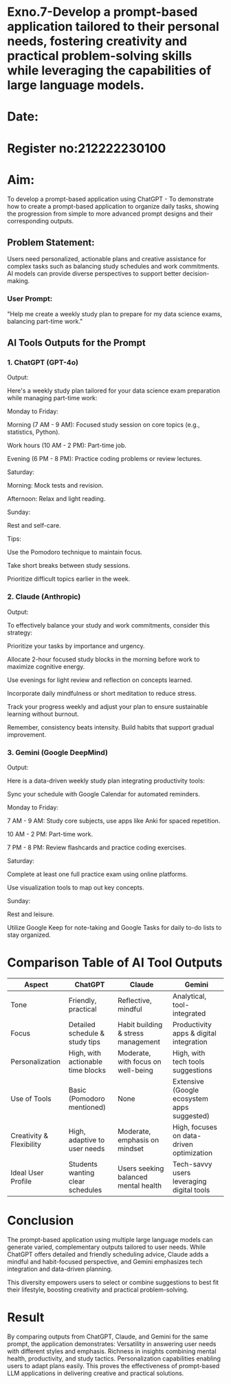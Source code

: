 # Exno.7-Develop a prompt-based application tailored to their personal needs, fostering creativity and practical problem-solving skills while leveraging the capabilities of large language models.

# Date:
# Register no:212222230100
# Aim:
To develop a prompt-based application using ChatGPT - To demonstrate how to create a prompt-based application to organize daily tasks, showing the progression from simple to more advanced prompt designs and their corresponding outputs.
## Problem Statement:
Users need personalized, actionable plans and creative assistance for complex tasks such as balancing study schedules and work commitments. AI models can provide diverse perspectives to support better decision-making.
### User Prompt:
"Help me create a weekly study plan to prepare for my data science exams, balancing part-time work."

## AI Tools Outputs for the Prompt
### 1. ChatGPT (GPT-4o)
Output:

Here's a weekly study plan tailored for your data science exam preparation while managing part-time work:

Monday to Friday:

Morning (7 AM - 9 AM): Focused study session on core topics (e.g., statistics, Python).

Work hours (10 AM - 2 PM): Part-time job.

Evening (6 PM - 8 PM): Practice coding problems or review lectures.

Saturday:

Morning: Mock tests and revision.

Afternoon: Relax and light reading.

Sunday:

Rest and self-care.

Tips:

Use the Pomodoro technique to maintain focus.

Take short breaks between study sessions.

Prioritize difficult topics earlier in the week.

### 2. Claude (Anthropic)
Output:

To effectively balance your study and work commitments, consider this strategy:

Prioritize your tasks by importance and urgency.

Allocate 2-hour focused study blocks in the morning before work to maximize cognitive energy.

Use evenings for light review and reflection on concepts learned.

Incorporate daily mindfulness or short meditation to reduce stress.

Track your progress weekly and adjust your plan to ensure sustainable learning without burnout.

Remember, consistency beats intensity. Build habits that support gradual improvement.

### 3. Gemini (Google DeepMind)
Output:

Here is a data-driven weekly study plan integrating productivity tools:

Sync your schedule with Google Calendar for automated reminders.

Monday to Friday:

7 AM - 9 AM: Study core subjects, use apps like Anki for spaced repetition.

10 AM - 2 PM: Part-time work.

7 PM - 8 PM: Review flashcards and practice coding exercises.

Saturday:

Complete at least one full practice exam using online platforms.

Use visualization tools to map out key concepts.

Sunday:

Rest and leisure.

Utilize Google Keep for note-taking and Google Tasks for daily to-do lists to stay organized.

 # Comparison Table of AI Tool Outputs

| Aspect                   | ChatGPT                           | Claude                               | Gemini                                      |
| ------------------------ | --------------------------------- | ------------------------------------ | ------------------------------------------- |
| Tone                     | Friendly, practical               | Reflective, mindful                  | Analytical, tool-integrated                 |
| Focus                    | Detailed schedule & study tips    | Habit building & stress management   | Productivity apps & digital integration     |
| Personalization          | High, with actionable time blocks | Moderate, with focus on well-being   | High, with tech tools suggestions           |
| Use of Tools             | Basic (Pomodoro mentioned)        | None                                 | Extensive (Google ecosystem apps suggested) |
| Creativity & Flexibility | High, adaptive to user needs      | Moderate, emphasis on mindset        | High, focuses on data-driven optimization   |
| Ideal User Profile       | Students wanting clear schedules  | Users seeking balanced mental health | Tech-savvy users leveraging digital tools   |

# Conclusion
The prompt-based application using multiple large language models can generate varied, complementary outputs tailored to user needs. While ChatGPT offers detailed and friendly scheduling advice, Claude adds a mindful and habit-focused perspective, and Gemini emphasizes tech integration and data-driven planning.

This diversity empowers users to select or combine suggestions to best fit their lifestyle, boosting creativity and practical problem-solving.

# Result
By comparing outputs from ChatGPT, Claude, and Gemini for the same prompt, the application demonstrates:
Versatility in answering user needs with different styles and emphasis.
Richness in insights combining mental health, productivity, and study tactics.
Personalization capabilities enabling users to adapt plans easily.
This proves the effectiveness of prompt-based LLM applications in delivering creative and practical solutions.






